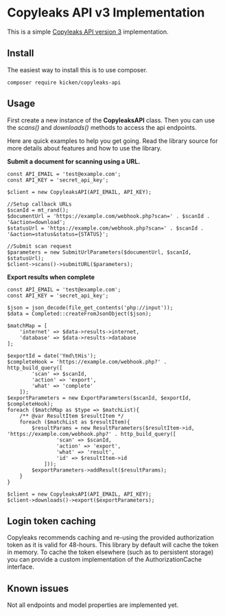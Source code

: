 # Copyleaks API v3 Implementation

This is a simple [Copyleaks API version 3](https://api.copyleaks.com/documentation/v3) implementation.

## Install

The easiest way to install this is to use composer.

    composer require kicken/copyleaks-api

## Usage

First create a new instance of the **CopyleaksAPI** class. Then you can use the *scans()* and *downloads()* methods to access the api
endpoints.

Here are quick examples to help you get going. Read the library source for more details about features and how to use the library.

**Submit a document for scanning using a URL.**

    const API_EMAIL = 'test@example.com';
    const API_KEY = 'secret_api_key';

    $client = new CopyleaksAPI(API_EMAIL, API_KEY);

    //Setup callback URLs
    $scanId = mt_rand();
    $documentUrl = 'https://example.com/webhook.php?scan=' . $scanId . '&action=download';
    $statusUrl = 'https://example.com/webhook.php?scan=' . $scanId . '&action=status&status={STATUS}';

    //Submit scan request
    $parameters = new SubmitUrlParameters($documentUrl, $scanId, $statusUrl);
    $client->scans()->submitURL($parameters);

**Export results when complete**

    const API_EMAIL = 'test@example.com';
    const API_KEY = 'secret_api_key';

    $json = json_decode(file_get_contents('php://input'));
    $data = Completed::createFromJsonObject($json);

    $matchMap = [
        'internet' => $data->results->internet,
        'database' => $data->results->database
    ];

    $exportId = date('Ymd\tHis');
    $completeHook = 'https://example.com/webhook.php?' . http_build_query([
            'scan' => $scanId,
            'action' => 'export',
            'what' => 'complete'
        ]);
    $exportParameters = new ExportParameters($scanId, $exportId, $completeHook);
    foreach ($matchMap as $type => $matchList){
        /** @var ResultItem $resultItem */
        foreach ($matchList as $resultItem){
            $resultParams = new ResultParameters($resultItem->id, 'https://example.com/webhook.php?' . http_build_query([
                    'scan' => $scanId,
                    'action' => 'export',
                    'what' => 'result',
                    'id' => $resultItem->id
                ])); 
            $exportParameters->addResult($resultParams);
        }
    }

    $client = new CopyleaksAPI(API_EMAIL, API_KEY);
    $client->downloads()->export($exportParameters);

## Login token caching

Copyleaks recommends caching and re-using the provided authorization token as it is valid for 48-hours. This library by default will cache
the token in memory. To cache the token elsewhere (such as to persistent storage) you can provide a custom implementation of the
AuthorizationCache interface.


## Known issues

Not all endpoints and model properties are implemented yet.

